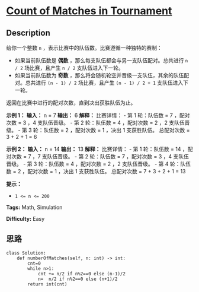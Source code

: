 # [Count of Matches in Tournament][title]

## Description

给你一个整数 `n` ，表示比赛中的队伍数。比赛遵循一种独特的赛制：

  * 如果当前队伍数是 **偶数** ，那么每支队伍都会与另一支队伍配对。总共进行 `n / 2` 场比赛，且产生 `n / 2` 支队伍进入下一轮。
  * 如果当前队伍数为 **奇数** ，那么将会随机轮空并晋级一支队伍，其余的队伍配对。总共进行 `(n - 1) / 2` 场比赛，且产生 `(n - 1) / 2 + 1` 支队伍进入下一轮。

返回在比赛中进行的配对次数，直到决出获胜队伍为止。

**示例 1：**
            **输入：** n = 7    **输出：** 6    **解释：** 比赛详情：    - 第 1 轮：队伍数 = 7 ，配对次数 = 3 ，4 支队伍晋级。    - 第 2 轮：队伍数 = 4 ，配对次数 = 2 ，2 支队伍晋级。    - 第 3 轮：队伍数 = 2 ，配对次数 = 1 ，决出 1 支获胜队伍。    总配对次数 = 3 + 2 + 1 = 6    

**示例 2：**
            **输入：** n = 14    **输出：** 13    **解释：** 比赛详情：    - 第 1 轮：队伍数 = 14 ，配对次数 = 7 ，7 支队伍晋级。    - 第 2 轮：队伍数 = 7 ，配对次数 = 3 ，4 支队伍晋级。     - 第 3 轮：队伍数 = 4 ，配对次数 = 2 ，2 支队伍晋级。    - 第 4 轮：队伍数 = 2 ，配对次数 = 1 ，决出 1 支获胜队伍。    总配对次数 = 7 + 3 + 2 + 1 = 13    

**提示：**

  * `1 <= n <= 200`


**Tags:** Math, Simulation

**Difficulty:** Easy

## 思路

``` python3
class Solution:
    def numberOfMatches(self, n: int) -> int:
        cnt=0
        while n>1:
            cnt += n/2 if n%2==0 else (n-1)/2
            n=  n/2 if n%2==0 else (n+1)/2
        return int(cnt)
```

[title]: https://leetcode-cn.com/problems/count-of-matches-in-tournament

